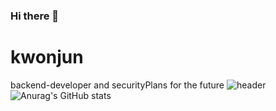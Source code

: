 ### Hi there 👋

<!--
**jun060703/jun060703** is a ✨ _special_ ✨ repository because its `README.md` (this file) appears on your GitHub profile.

Here are some ideas to get you started:

- 🔭 I’m currently working on ...
- 🌱 I’m currently learning ...
- 👯 I’m looking to collaborate on ...
- 🤔 I’m looking for help with ...
- 💬 Ask me about ...
- 📫 How to reach me: ...
- 😄 Pronouns: ...
- ⚡ Fun fact: ...
-->
# kwonjun
backend-developer and securityPlans for the future
![header](https://capsule-render.vercel.app/api?type=rounded&color=gradient&text=%20Hello%20&height=300&fontSize=100&textBg=true)
![Anurag's GitHub stats](https://github-readme-stats.vercel.app/api?username=jun060703&show_icons=true&theme=radical)
